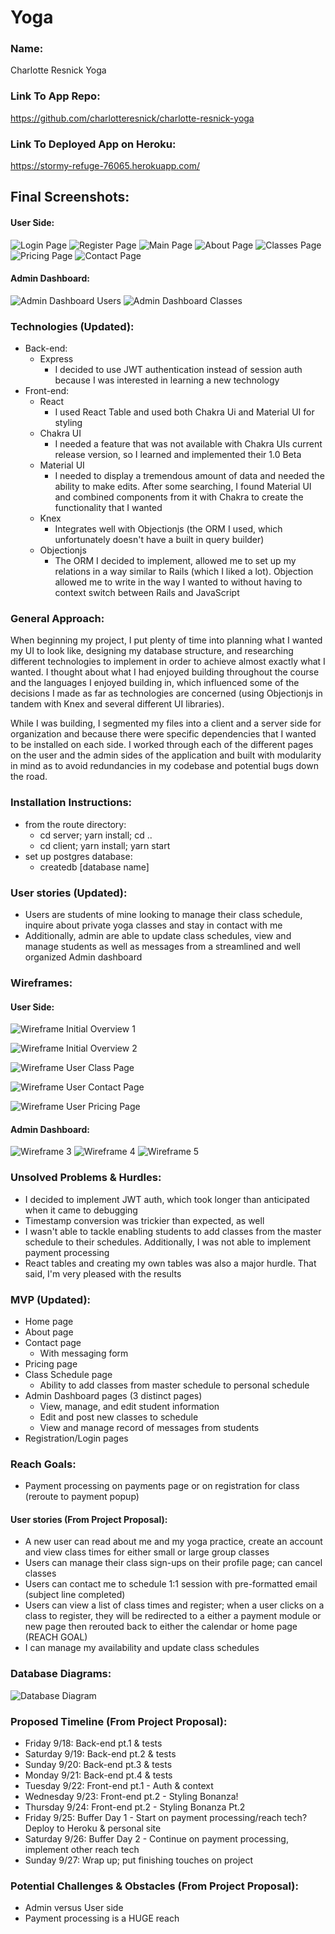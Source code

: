 # Yoga

### Name:

Charlotte Resnick Yoga

### Link To App Repo:

https://github.com/charlotteresnick/charlotte-resnick-yoga

### Link To Deployed App on Heroku:

https://stormy-refuge-76065.herokuapp.com/

## Final Screenshots:

#### User Side:

![Login Page](./res/loginpg.png)
![Register Page](./res/registerpg.png)
![Main Page](./res/homepage.png)
![About Page](./res/aboutpg.png)
![Classes Page](./res/classespg.png)
![Pricing Page](./res/pricingpg.png)
![Contact Page](./res/contactpg.png)

#### Admin Dashboard:

![Admin Dashboard Users](./res/admindashusers.png)
![Admin Dashboard Classes](./res/admindashclasses.png)

### Technologies (Updated):

- Back-end:
  - Express
    - I decided to use JWT authentication instead of session auth because I was interested in learning a new technology
- Front-end:
  - React
    - I used React Table and used both Chakra Ui and Material UI for styling
  - Chakra UI
    - I needed a feature that was not available with Chakra UIs current release version, so I learned and implemented their 1.0 Beta
  - Material UI
    - I needed to display a tremendous amount of data and needed the ability to make edits. After some searching, I found Material UI and combined components from it with Chakra to create the functionality that I wanted
  - Knex
    - Integrates well with Objectionjs (the ORM I used, which unfortunately doesn't have a built in query builder)
  - Objectionjs
    - The ORM I decided to implement, allowed me to set up my relations in a way similar to Rails (which I liked a lot). Objection allowed me to write in the way I wanted to without having to context switch between Rails and JavaScript

### General Approach:

When beginning my project, I put plenty of time into planning what I wanted my UI to look like, designing my database structure, and researching different technologies to implement in order to achieve almost exactly what I wanted. I thought about what I had enjoyed building throughout the course and the languages I enjoyed building in, which influenced some of the decisions I made as far as technologies are concerned (using Objectionjs in tandem with Knex and several different UI libraries).

While I was building, I segmented my files into a client and a server side for organization and because there were specific dependencies that I wanted to be installed on each side. I worked through each of the different pages on the user and the admin sides of the application and built with modularity in mind as to avoid redundancies in my codebase and potential bugs down the road.

### Installation Instructions:

- from the route directory:
  - cd server; yarn install; cd ..
  - cd client; yarn install; yarn start
- set up postgres database:
  - createdb [database name]

### User stories (Updated):

- Users are students of mine looking to manage their class schedule, inquire about private yoga classes and stay in contact with me
- Additionally, admin are able to update class schedules, view and manage students as well as messages from a streamlined and well organized Admin dashboard

### Wireframes:

#### User Side:

![Wireframe Initial Overview 1](./res/wf1.jpg)

![Wireframe Initial Overview 2](./res/wf2.jpg)

![Wireframe User Class Page](./res/userclasses.jpeg)

![Wireframe User Contact Page](./res/userscontact.jpeg)

![Wireframe User Pricing Page](./res/usersprice.jpeg)

#### Admin Dashboard:

![Wireframe 3](./res/adminusers.jpeg)
![Wireframe 4](./res/admin%20classes.jpeg)
![Wireframe 5](./res/adminmessages.jpeg)

### Unsolved Problems & Hurdles:

- I decided to implement JWT auth, which took longer than anticipated when it came to debugging
- Timestamp conversion was trickier than expected, as well
- I wasn't able to tackle enabling students to add classes from the master schedule to their schedules. Additionally, I was not able to implement payment processing
- React tables and creating my own tables was also a major hurdle. That said, I'm very pleased with the results

### MVP (Updated):

- Home page
- About page
- Contact page
  - With messaging form
- Pricing page
- Class Schedule page
  - Ability to add classes from master schedule to personal schedule
- Admin Dashboard pages (3 distinct pages)
  - View, manage, and edit student information
  - Edit and post new classes to schedule
  - View and manage record of messages from students
- Registration/Login pages

### Reach Goals:

- Payment processing on payments page or on registration for class (reroute to payment popup)

#### User stories (From Project Proposal):

- A new user can read about me and my yoga practice, create an account and view class times for either small or large group classes
- Users can manage their class sign-ups on their profile page; can cancel classes
- Users can contact me to schedule 1:1 session with pre-formatted email (subject line completed)
- Users can view a list of class times and register; when a user clicks on a class to register, they will be redirected to a either a payment module or new page then rerouted back to either the calendar or home page (REACH GOAL)
- I can manage my availability and update class schedules

### Database Diagrams:

![Database Diagram](./res/db.jpg)

### Proposed Timeline (From Project Proposal):

- Friday 9/18: Back-end pt.1 & tests
- Saturday 9/19: Back-end pt.2 & tests
- Sunday 9/20: Back-end pt.3 & tests
- Monday 9/21: Back-end pt.4 & tests
- Tuesday 9/22: Front-end pt.1 - Auth & context
- Wednesday 9/23: Front-end pt.2 - Styling Bonanza!
- Thursday 9/24: Front-end pt.2 - Styling Bonanza Pt.2
- Friday 9/25: Buffer Day 1 - Start on payment processing/reach tech? Deploy to Heroku & personal site
- Saturday 9/26: Buffer Day 2 - Continue on payment processing, implement other reach tech
- Sunday 9/27: Wrap up; put finishing touches on project

### Potential Challenges & Obstacles (From Project Proposal):

- Admin versus User side
- Payment processing is a HUGE reach
